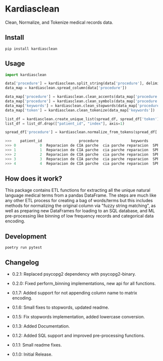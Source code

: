 # Kardiasclean

Clean, Normalize, and Tokenize medical records data.

## Install

```shell
pip install kardiasclean
```

## Usage

```python
import kardiasclean

data['procedure'] = kardiasclean.split_string(data['procedure'], delimiter="+")
data_map = kardiasclean.spread_column(data['procedure'])

data_map['procedure'] = kardiasclean.clean_accents(data_map['procedure'])
data_map['procedure'] = kardiasclean.clean_symbols(data_map['procedure'])
data_map['keywords'] = kardiasclean.clean_stopwords(data_map['procedure'])
data_map['token'] = kardiasclean.clean_tokenize(data_map['keywords'])

list_df = kardiasclean.create_unique_list(spread_df, spread_df['token'])
list_df = list_df.drop(["patient_id", "index"], axis=1)

spread_df['procedure'] = kardiasclean.normalize_from_tokens(spread_df['token'], list_df['token'], list_df['procedure'])

>>>    patient_id                 procedure               keywords      token
>>> 0           0  Reparacion de CIA parche  cia parche reparacion  SPRXRPRSN
>>> 1           1  Reparacion de CIA parche  cia parche reparacion  SPRXRPRSN
>>> 2           2  Reparacion de CIA parche  cia parche reparacion  SPRXRPRSN
>>> 3           3  Reparacion de CIA parche  cia parche reparacion  SPRXRPRSN
>>> 4           4  Reparacion de CIA parche  cia parche reparacion  SPRXRPRSN
```

## How does it work?

This package contains ETL functions for extracting all the unique natural language medical terms from a pandas DataFrame. The steps are much like any other ETL process for creating a bag of words/terms but this includes methods for normalizing the original column via "fuzzy string matching", as well as preparing new DataFrames for loading to an SQL database, and ML pre-processing like binning of low frequency records and categorical data encoding.


## Development

```shell
poetry run pytest
```

## Changelog

- 0.2.1: Replaced psycopg2 dependency with psycopg2-binary.
- 0.2.0: Fixed perform_binning implementations, new api for all functions.

- 0.1.7: Added support for not appending column name to matrix encoding.
- 0.1.6: Small fixes to stopwords, updated readme.
- 0.1.5: Fix stopwords implementation, added lowercase conversion.
- 0.1.3: Added Documentation.
- 0.1.2: Added SQL support and improved pre-processing functions.
- 0.1.1: Small readme fixes.
- 0.1.0: Initial Release.
